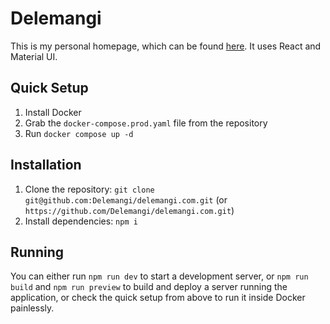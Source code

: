 # Delemangi

This is my personal homepage, which can be found [here](https://delemangi.com). It uses React and Material UI.

## Quick Setup

1. Install Docker
2. Grab the `docker-compose.prod.yaml` file from the repository
3. Run `docker compose up -d`

## Installation

1. Clone the repository: `git clone git@github.com:Delemangi/delemangi.com.git` (or `https://github.com/Delemangi/delemangi.com.git`)
2. Install dependencies: `npm i`

## Running

You can either run `npm run dev` to start a development server, or `npm run build` and `npm run preview` to build and deploy a server running the application, or check the quick setup from above to run it inside Docker painlessly.
